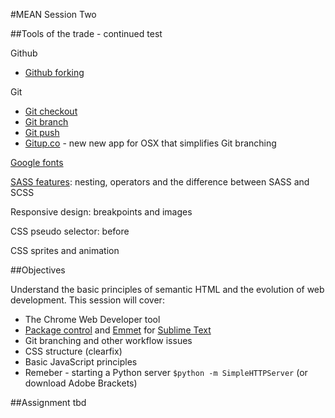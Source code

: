#MEAN Session Two

##Tools of the trade - continued test

Github
* [Github forking](https://help.github.com/articles/fork-a-repo/) 

Git  
* [Git checkout](http://git-scm.com/docs/git-checkout)
* [Git branch](http://git-scm.com/docs/git-branch)
* [Git push](http://git-scm.com/docs/git-push)
* [Gitup.co](http://gitup.co/) - new new app for OSX that simplifies Git branching

[Google fonts](https://www.google.com/fonts)

[SASS features](http://sass-lang.com/guide): nesting, operators and the difference between SASS and SCSS

Responsive design: breakpoints and images

CSS pseudo selector: before

CSS sprites and animation 

##Objectives

Understand the basic principles of semantic HTML and the evolution of web development. This session will cover:

* The Chrome Web Developer tool
* [Package control](https://packagecontrol.io/) and [Emmet](http://emmet.io/) for [Sublime Text](http://www.sublimetext.com/)
* Git branching and other workflow issues
* CSS structure (clearfix)
* Basic JavaScript principles
* Remeber - starting a Python server  ```$python -m SimpleHTTPServer``` (or download Adobe Brackets)

##Assignment
tbd
